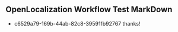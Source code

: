 ## OpenLocalization Workflow Test MarkDown
* c6529a79-169b-44ab-82c8-39591fb92767 thanks!

<!--HONumber=Jul16_HO3-->


